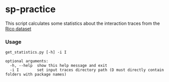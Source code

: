 # sp-practice

This script calculates some statistics about the interaction traces from the [Rico dataset](http://interactionmining.org/rico)

### Usage
```
get_statistics.py [-h] -i I

optional arguments:
  -h, --help  show this help message and exit
  -i I        set input traces directory path (D must directly contain folders with package names)
```
